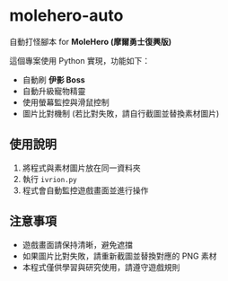 # molehero-auto

自動打怪腳本 for **MoleHero (摩爾勇士復興版)**

這個專案使用 Python 實現，功能如下：

- 自動刷 **伊影 Boss**  
- 自動升級寵物精靈  
- 使用螢幕監控與滑鼠控制  
- 圖片比對機制 (若比對失敗，請自行截圖並替換素材圖片)

## 使用說明

1. 將程式與素材圖片放在同一資料夾  
2. 執行 `ivrion.py`  
3. 程式會自動監控遊戲畫面並進行操作  

## 注意事項

- 遊戲畫面請保持清晰，避免遮擋  
- 如果圖片比對失敗，請重新截圖並替換對應的 PNG 素材  
- 本程式僅供學習與研究使用，請遵守遊戲規則

